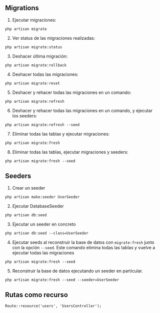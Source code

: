 ## Migrations

1. Ejecutar migraciones:
```
php artisan migrate
```

2. Ver status de las migraciones realizadas:
```
php artisan migrate:status
```

3. Deshacer última migración:
```
php artisan migrate:rollback
```

4. Deshacer todas las migraciones:
```
php artisan migrate:reset
```

5. Deshacer y rehacer todas las migraciones en un comando:
```
php artisan migrate:refresh
```

6. Deshacer y rehacer todas las migraciones en un comando, y ejecutar los seeders:
```
php artisan migrate:refresh --seed
```

7. Eliminar todas las tablas y ejecutar migraciones:
```
php artisan migrate:fresh
```

8. Eliminar todas las tablas, ejecutar migraciones y seeders:
```
php artisan migrate:fresh --seed
```


## Seeders

1. Crear un seeder
```
php artisan make:seeder UserSeeder
```

2. Ejecutar DatabaseSeeder
```
php artisan db:seed
```

3. Ejecutar un seeder en concreto
```
php artisan db:seed --class=UserSeeder
```

4. Ejecutar seeds al reconstruir la base de datos con `migrate:fresh` junto con la opción `--seed`. Este comando elimina todas las tablas y vuelve a ejecutar todas las migraciones
```
php artisan migrate:fresh --seed
```

5. Reconstruir la base de datos ejecutando un seeder en particular.
```
php artisan migrate:fresh --seed --seeder=UserSeeder
```

## Rutas como recurso
```
Route::resource('users', 'UsersController');
```



